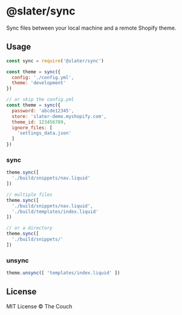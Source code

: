 # @slater/sync
Sync files between your local machine and a remote Shopify theme.

## Usage
```javascript
const sync = require('@slater/sync')

const theme = sync({
  config: './config.yml',
  theme: 'development'
})

// or skip the config.yml
const theme = sync({
  password: 'abcde12345',
  store: 'slater-demo.myshopify.com',
  theme_id: 123456789,
  ignore_files: [
    'settings_data.json'
  ]
})
```

### sync
```javascript
theme.sync([
  './build/snippets/nav.liquid'
])

// multiple files
theme.sync([
  './build/snippets/nav.liquid',
  './build/templates/index.liquid'
])

// or a directory
theme.sync([
  './build/snippets/'
])
```

### unsync
```javascript
theme.unsync([ 'templates/index.liquid' ])
```

## License
MIT License
© The Couch
